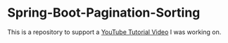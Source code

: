 # Spring-Boot-Pagination-Sorting

This is a repository to support a [YouTube Tutorial Video](https://youtu.be/B-IHz3oVUG8) I was working on.
